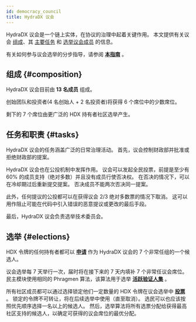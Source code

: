 ```yaml
---
id: democracy_council
title: HydraDX 议会
---
```


HydraDX 议会是一个链上实体，在协议的治理中起着关键作用。 本文提供有关议会 [组成](#composition)、其 [主要任务](#tasks) 和 [选举议会成员](#elections) 的信息。

有关如何参与议会选举的分步指导，请参阅 **[本指南](/participate_in_council_elections)** 。

## 组成 {#composition}
HydraDX 议会目前由 **13 名成员** 组成。

创始团队和投资者(4 名创始人 + 2 名投资者)将获得 6 个席位中的少数席位。

剩下的 7 个席位由更广泛的 HDX 持有者社区选举产生。

## 任务和职责 {#tasks}
HydraDX 议会的任务涵盖广泛的日常治理活动。 首先，议会控制财政部并批准或拒绝财政部的提案。

HydraDX 议会也在公投机制中发挥作用。 议会可以发起全民投票，前提是至少有 60% 的成员支持（绝对多数）并且没有成员行使否决权。 在否决的情况下，可以在冷却期过后重新提交提案。 否决成员不能两次否决同一提案。

此外，任何提议的公投都可以在获得议会 2/3 绝对多数票的情况下取消。 这可以用作阻止可能在代码中引入错误的恶意提议或更改的最后手段。

最后，HydraDX 议会负责选举技术委员会。

## 选举 {#elections}
HDX 令牌的任何持有者都可以 **[申请](/participate_in_council_elections#become_candidate)** 作为 HydraDX 议会的 7 个非常任组的一个候选人。

议会选举每 7 天举行一次，届时将在接下来的 7 天内填补 7 个非常任议会席位。 民主模块使用相同的 Phragmen 算法，该算法用于选举 **[活跃验证人集](/staking#validators)** 。

所有社区成员都可以通过选择锁定他们一定数量的 HDX 令牌在议会选举中 **[投票](/participate_in_council_elections#vote)** 。 锁定的令牌不可转让，将在后续选举中使用（直至取消）。 选民可以也应该按照优先顺序选择一名以上的候选人。 然后，选举算法将所有选票分配给获得最高社区支持的候选人，以确定可获得的议会席位的最优分配。
